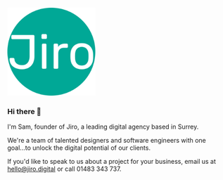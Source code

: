 <a href="https://www.jiro.digital" target="_blank"><img src="https://github.com/samalexander/samalexander/raw/master/assets/jiro-logo-round.svg" height="200" width="200" /></a>

### Hi there 👋

I'm Sam, founder of Jiro, a leading digital agency based in Surrey.

We're a team of talented designers and software engineers with one goal...to unlock the digital potential of our clients.

If you'd like to speak to us about a project for your business, email us at [hello@jiro.digital](mailto:hello@jiro.digital) or call 01483 343 737.

<!--
**samalexander/samalexander** is a ✨ _special_ ✨ repository because its `README.md` (this file) appears on your GitHub profile.

Here are some ideas to get you started:

- 🔭 I’m currently working on ...
- 🌱 I’m currently learning ...
- 👯 I’m looking to collaborate on ...
- 🤔 I’m looking for help with ...
- 💬 Ask me about ...
- 📫 How to reach me: ...
- 😄 Pronouns: ...
- ⚡ Fun fact: ...
-->
